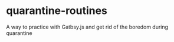 # quarantine-routines
A way to practice with Gatbsy.js and get rid of the boredom during quarantine
